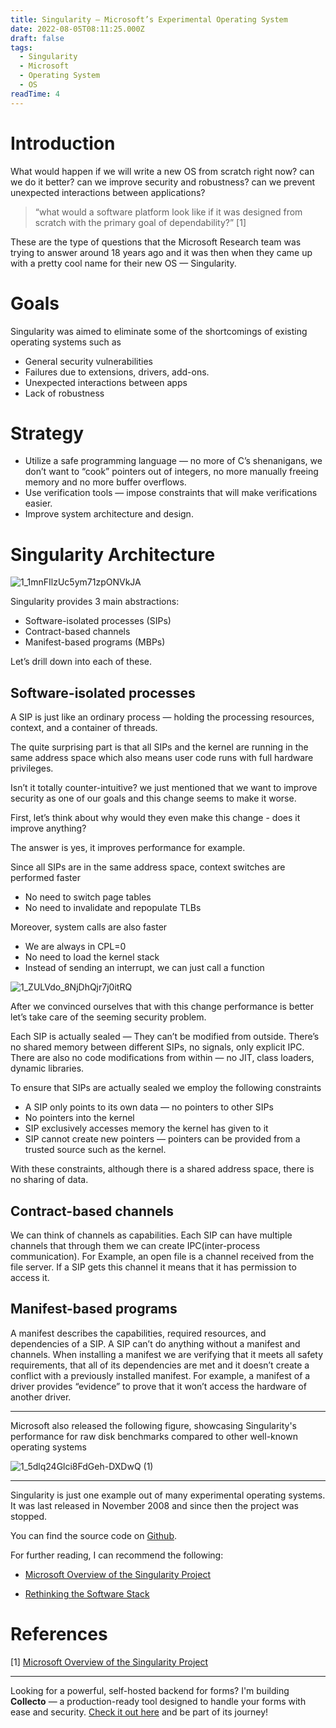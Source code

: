 ```yaml
---
title: Singularity — Microsoft’s Experimental Operating System
date: 2022-08-05T08:11:25.000Z
draft: false
tags:
  - Singularity
  - Microsoft
  - Operating System
  - OS
readTime: 4
---
```


# Introduction

What would happen if we will write a new OS from scratch right now? can we do it better? can we improve security and robustness? can we prevent unexpected interactions between applications?

 > “what would a software platform look like if it was designed from scratch with the primary goal of dependability?” [1]

These are the type of questions that the Microsoft Research team was trying to answer around 18 years ago and it was then when they came up with a pretty cool name for their new OS — Singularity.

# Goals

Singularity was aimed to eliminate some of the shortcomings of existing operating systems such as

* General security vulnerabilities
* Failures due to extensions, drivers, add-ons.
* Unexpected interactions between apps
* Lack of robustness

# Strategy

* Utilize a safe programming language — no more of C’s shenanigans, we don’t want to “cook” pointers out of integers, no more manually freeing memory and no more buffer overflows.
* Use verification tools — impose constraints that will make verifications easier.
* Improve system architecture and design.

# Singularity Architecture

![1_1mnFIlzUc5ym71zpONVkJA](https://user-images.githubusercontent.com/50831652/183026569-254cd70a-6c14-45f0-9df8-bd19da5c03b7.jpeg)

Singularity provides 3 main abstractions:

* Software-isolated processes (SIPs)
* Contract-based channels
* Manifest-based programs (MBPs)

Let’s drill down into each of these.

## Software-isolated processes
A SIP is just like an ordinary process — holding the processing resources, context, and a container of threads.

The quite surprising part is that all SIPs and the kernel are running in the same address space which also means user code runs with full hardware privileges.

Isn’t it totally counter-intuitive? we just mentioned that we want to improve security as one of our goals and this change seems to make it worse.

First, let’s think about why would they even make this change - does it improve anything?

The answer is yes, it improves performance for example.

Since all SIPs are in the same address space, context switches are performed faster

* No need to switch page tables
* No need to invalidate and repopulate TLBs

Moreover, system calls are also faster

* We are always in CPL=0
* No need to load the kernel stack
* Instead of sending an interrupt, we can just call a function

![1_ZULVdo_8NjDhQjr7j0itRQ](https://user-images.githubusercontent.com/50831652/183026863-4d4f7ade-ad00-4ca2-b9d2-99a83fbfa822.jpeg)

After we convinced ourselves that with this change performance is better let’s take care of the seeming security problem.

Each SIP is actually sealed — They can’t be modified from outside.
There’s no shared memory between different SIPs, no signals, only explicit IPC.
There are also no code modifications from within — no JIT, class loaders, dynamic libraries.

To ensure that SIPs are actually sealed we employ the following constraints

* A SIP only points to its own data — no pointers to other SIPs
* No pointers into the kernel
* SIP exclusively accesses memory the kernel has given to it
* SIP cannot create new pointers — pointers can be provided from a trusted source such as the kernel.

With these constraints, although there is a shared address space, there is no sharing of data.

## Contract-based channels
We can think of channels as capabilities.
Each SIP can have multiple channels that through them we can create IPC(inter-process communication).
For Example, an open file is a channel received from the file server.
If a SIP gets this channel it means that it has permission to access it.

## Manifest-based programs
A manifest describes the capabilities, required resources, and dependencies of a SIP.
A SIP can’t do anything without a manifest and channels.
When installing a manifest we are verifying that it meets all safety requirements, that all of its dependencies are met and it doesn’t create a conflict with a previously installed manifest.
For example, a manifest of a driver provides “evidence” to prove that it won’t access the hardware of another driver.

---

Microsoft also released the following figure, showcasing Singularity's performance for raw disk benchmarks compared to other well-known operating systems

![1_5dlq24Glci8FdGeh-DXDwQ (1)](https://user-images.githubusercontent.com/50831652/183029843-8de59f0d-571f-4d78-ac00-523d00c66de0.jpeg)

---

Singularity is just one example out of many experimental operating systems.
It was last released in November 2008 and since then the project was stopped.

You can find the source code on [Github](https://github.com/lastweek/source-singularity).

For further reading, I can recommend the following:

* [Microsoft Overview of the Singularity Project](https://www.microsoft.com/en-us/research/wp-content/uploads/2005/10/tr-2005-135.pdf)

* [Rethinking the Software Stack](https://www.microsoft.com/en-us/research/wp-content/uploads/2016/02/osr2007_rethinkingsoftwarestack.pdf)


# References
[1] [Microsoft Overview of the Singularity Project](https://www.microsoft.com/en-us/research/wp-content/uploads/2005/10/tr-2005-135.pdf)


<!-- PROMO BLOCK -->
---

Looking for a powerful, self-hosted backend for forms? 
I'm building **Collecto** — a production-ready tool designed to handle your forms with ease and security. [Check it out here](https://github.com/Eliran-Turgeman/Collecto) and be part of its journey!
<!-- END PROMO BLOCK -->


